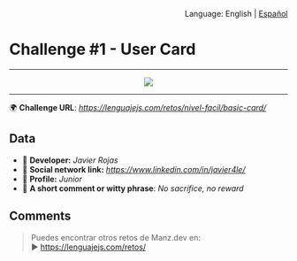 <p align="right">Language: English | <a href="README-es.md">Español</a></p>
<h1>Challenge #1 - User Card</h1>

---

<p align="center"><img src="https://user-images.githubusercontent.com/38696273/174711699-2b1cd1c5-1611-4509-a73e-f39d4ee86ec8.png"></p>

---

🌍 **Challenge URL**: *https://lenguajejs.com/retos/nivel-facil/basic-card/*

## Data

- 🦄 **Developer:** *Javier Rojas*
- 🐇 **Social network link:** *https://www.linkedin.com/in/javier4le/*
- 🦾 **Profile:** *Junior*
- 💬 **A short comment or witty phrase**: *No sacrifice, no reward*

## Comments

> Puedes encontrar otros retos de Manz.dev en: <br>▶ https://lenguajejs.com/retos/

